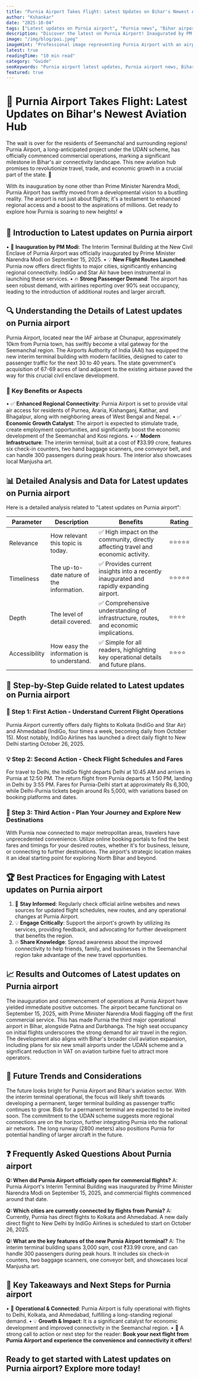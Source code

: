 ```yaml
---
title: "Purnia Airport Takes Flight: Latest Updates on Bihar's Newest Aviation Hub"
author: "Kshankar"
date: "2025-10-04"
tags: ["Latest updates on Purnia airport", "Purnia news", "Bihar airports", "India updates", "civil aviation", "UDAN scheme"]
description: "Discover the latest on Purnia Airport! Inaugurated by PM Modi, with new flights to Delhi, Kolkata, and Ahmedabad, Purnia is boosting regional connectivity and development."
image: "/img/blog/pai.jpeg"
imageHint: "Professional image representing Purnia Airport with an airplane"
latest: true
readingTime: "10 min read"
category: "Guide"
seoKeywords: "Purnia airport latest updates, Purnia airport news, Bihar airport current events, Purnia flight schedule, IndiGo Purnia, Seemanchal connectivity"
featured: true
---
```


# 🌟 Purnia Airport Takes Flight: Latest Updates on Bihar's Newest Aviation Hub 

The wait is over for the residents of Seemanchal and surrounding regions! Purnia Airport, a long-anticipated project under the UDAN scheme, has officially commenced commercial operations, marking a significant milestone in Bihar's air connectivity landscape. This new aviation hub promises to revolutionize travel, trade, and economic growth in a crucial part of the state. 🎉

With its inauguration by none other than Prime Minister Narendra Modi, Purnia Airport has swiftly moved from a developmental vision to a bustling reality. The airport is not just about flights; it's a testament to enhanced regional access and a boost to the aspirations of millions. Get ready to explore how Purnia is soaring to new heights! ✈️

## 📍 Introduction to Latest updates on Purnia airport

• 🎯 **Inauguration by PM Modi**: The Interim Terminal Building at the New Civil Enclave of Purnia Airport was officially inaugurated by Prime Minister Narendra Modi on September 15, 2025.
• 💡 **New Flight Routes Launched**: Purnia now offers direct flights to major cities, significantly enhancing regional connectivity. IndiGo and Star Air have been instrumental in launching these services.
• 🔥 **Strong Passenger Demand**: The airport has seen robust demand, with airlines reporting over 90% seat occupancy, leading to the introduction of additional routes and larger aircraft.

## 🔍 Understanding the Details of Latest updates on Purnia airport

Purnia Airport, located near the IAF airbase at Chunapur, approximately 10km from Purnia town, has swiftly become a vital gateway for the Seemanchal region. The Airports Authority of India (AAI) has equipped the new interim terminal building with modern facilities, designed to cater to passenger traffic for the next 30 to 40 years. The state government's acquisition of 67-69 acres of land adjacent to the existing airbase paved the way for this crucial civil enclave development.

### 🎯 Key Benefits or Aspects
• ✅ **Enhanced Regional Connectivity**: Purnia Airport is set to provide vital air access for residents of Purnea, Araria, Kishanganj, Katihar, and Bhagalpur, along with neighboring areas of West Bengal and Nepal.
• ✅ **Economic Growth Catalyst**: The airport is expected to stimulate trade, create employment opportunities, and significantly boost the economic development of the Seemanchal and Kosi regions.
• ✅ **Modern Infrastructure**: The interim terminal, built at a cost of ₹33.99 crore, features six check-in counters, two hand baggage scanners, one conveyor belt, and can handle 300 passengers during peak hours. The interior also showcases local Manjusha art.

## 📊 Detailed Analysis and Data for Latest updates on Purnia airport

Here is a detailed analysis related to "Latest updates on Purnia airport":

| Parameter | Description | Benefits | Rating |
|-----------|-------------|----------|--------|
| Relevance | How relevant this topic is today. | ✅ High impact on the community, directly affecting travel and economic activity. | ⭐⭐⭐⭐⭐ |
| Timeliness | The up-to-date nature of the information. | ✅ Provides current insights into a recently inaugurated and rapidly expanding airport. | ⭐⭐⭐⭐⭐ |
| Depth | The level of detail covered. | ✅ Comprehensive understanding of infrastructure, routes, and economic implications. | ⭐⭐⭐⭐ |
| Accessibility | How easy the information is to understand. | ✅ Simple for all readers, highlighting key operational details and future plans. | ⭐⭐⭐⭐ |

## 🚀 Step-by-Step Guide related to Latest updates on Purnia airport

### 🔧 Step 1: First Action - Understand Current Flight Operations
Purnia Airport currently offers daily flights to Kolkata (IndiGo and Star Air) and Ahmedabad (IndiGo, four times a week, becoming daily from October 15). Most notably, IndiGo Airlines has launched a direct daily flight to New Delhi starting October 26, 2025.

### 💡 Step 2: Second Action - Check Flight Schedules and Fares
For travel to Delhi, the IndiGo flight departs Delhi at 10:45 AM and arrives in Purnia at 12:50 PM. The return flight from Purnia departs at 1:50 PM, landing in Delhi by 3:55 PM. Fares for Purnia-Delhi start at approximately Rs 6,300, while Delhi-Purnia tickets begin around Rs 5,000, with variations based on booking platforms and dates.

### 🎯 Step 3: Third Action - Plan Your Journey and Explore New Destinations
With Purnia now connected to major metropolitan areas, travelers have unprecedented convenience. Utilize online booking portals to find the best fares and timings for your desired routes, whether it's for business, leisure, or connecting to further destinations. The airport's strategic location makes it an ideal starting point for exploring North Bihar and beyond.

## 🏆 Best Practices for Engaging with Latest updates on Purnia airport

1.  🎯 **Stay Informed**: Regularly check official airline websites and news sources for updated flight schedules, new routes, and any operational changes at Purnia Airport.
2.  💡 **Engage Critically**: Support the airport's growth by utilizing its services, providing feedback, and advocating for further development that benefits the region.
3.  🔥 **Share Knowledge**: Spread awareness about the improved connectivity to help friends, family, and businesses in the Seemanchal region take advantage of the new travel opportunities.

## 📈 Results and Outcomes of Latest updates on Purnia airport

The inauguration and commencement of operations at Purnia Airport have yielded immediate positive outcomes. The airport became functional on September 15, 2025, with Prime Minister Narendra Modi flagging off the first commercial service. This has made Purnia the third major operational airport in Bihar, alongside Patna and Darbhanga. The high seat occupancy on initial flights underscores the strong demand for air travel in the region. The development also aligns with Bihar's broader civil aviation expansion, including plans for six new small airports under the UDAN scheme and a significant reduction in VAT on aviation turbine fuel to attract more operators.

## 🔮 Future Trends and Considerations

The future looks bright for Purnia Airport and Bihar's aviation sector. With the interim terminal operational, the focus will likely shift towards developing a permanent, larger terminal building as passenger traffic continues to grow. Bids for a permanent terminal are expected to be invited soon. The commitment to the UDAN scheme suggests more regional connections are on the horizon, further integrating Purnia into the national air network. The long runway (2800 meters) also positions Purnia for potential handling of larger aircraft in the future.

## ❓ Frequently Asked Questions About Purnia airport

**Q: When did Purnia Airport officially open for commercial flights?**
A: Purnia Airport's Interim Terminal Building was inaugurated by Prime Minister Narendra Modi on September 15, 2025, and commercial flights commenced around that date.

**Q: Which cities are currently connected by flights from Purnia?**
A: Currently, Purnia has direct flights to Kolkata and Ahmedabad. A new daily direct flight to New Delhi by IndiGo Airlines is scheduled to start on October 26, 2025.

**Q: What are the key features of the new Purnia Airport terminal?**
A: The interim terminal building spans 3,000 sqm, cost ₹33.99 crore, and can handle 300 passengers during peak hours. It includes six check-in counters, two baggage scanners, one conveyor belt, and showcases local Manjusha art.

## 📌 Key Takeaways and Next Steps for Purnia airport

• 🎯 **Operational & Connected**: Purnia Airport is fully operational with flights to Delhi, Kolkata, and Ahmedabad, fulfilling a long-standing regional demand.
• 💡 **Growth & Impact**: It is a significant catalyst for economic development and improved connectivity in the Seemanchal region.
• 🚀 A strong call to action or next step for the reader: **Book your next flight from Purnia Airport and experience the convenience and connectivity it offers!**

Ready to get started with Latest updates on Purnia airport? Explore more today!
---
